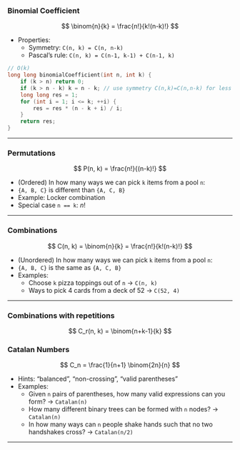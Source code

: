 ### Binomial Coefficient
$$
\binom{n}{k} = \frac{n!}{k!(n-k)!}
$$

- Properties:  
	- Symmetry: `C(n, k) = C(n, n-k)`  
	- Pascal’s rule: `C(n, k) = C(n-1, k-1) + C(n-1, k)`

```cpp
// O(k)
long long binomialCoefficient(int n, int k) {
    if (k > n) return 0;
    if (k > n - k) k = n - k; // use symmetry C(n,k)=C(n,n-k) for less iterations
    long long res = 1;
    for (int i = 1; i <= k; ++i) {
        res = res * (n - k + i) / i;
    }
    return res;
}

```

---
### Permutations
$$
  P(n, k) = \frac{n!}{(n-k)!}
$$
- (Ordered) In how many ways we can pick `k` items from a pool `n`: 
- `{A, B, C}` is different than `{A, C, B}`
- Example: Locker combination
- Special case `n == k`: $n!$

---
### Combinations
$$
C(n, k) = \binom{n}{k} = \frac{n!}{k!(n-k)!}
$$
- (Unordered) In how many ways we can pick `k` items from a pool `n`: 
- `{A, B, C}` is the same as `{A, C, B}`
- Examples:
	- Choose `k` pizza toppings out of `n` → `C(n, k)`
	- Ways to pick 4 cards from a deck of 52 → `C(52, 4)`
---
### Combinations with repetitions
$$
C_r(n, k) = \binom{n+k-1}{k}
$$
### Catalan Numbers
  $$
  C_n = \frac{1}{n+1} \binom{2n}{n}
  $$
- Hints: “balanced”, “non-crossing”, “valid parentheses”
- Examples:
	- Given `n` pairs of parentheses, how many valid expressions can you form? → `Catalan(n)`
	- How many different binary trees can be formed with `n` nodes?  → `Catalan(n)`
	- In how many ways can `n` people shake hands such that no two handshakes cross? → `Catalan(n/2)`

---

